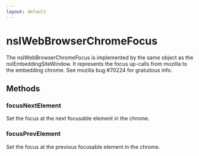 ```yaml
---
layout: default
---
```


# nsIWebBrowserChromeFocus #

The nsIWebBrowserChromeFocus is implemented by the same object as the
nsIEmbeddingSiteWindow. It represents the focus up-calls from mozilla
to the embedding chrome. See mozilla bug #70224 for gratuitous info.


## Methods ##

### focusNextElement ###

Set the focus at the next focusable element in the chrome.


### focusPrevElement ###

Set the focus at the previous focusable element in the chrome.

